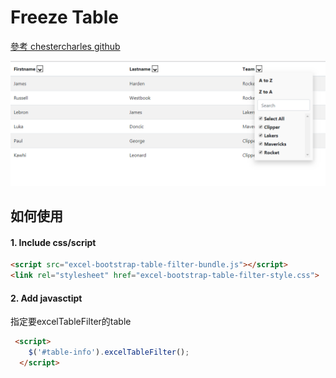 # Freeze Table

<a href = https://github.com/chestercharles/excel-bootstrap-table-filter>參考 chestercharles github </a>

<img src = "1.png"> 




## 如何使用

#### 1. Include css/script

```html
<script src="excel-bootstrap-table-filter-bundle.js"></script>
<link rel="stylesheet" href="excel-bootstrap-table-filter-style.css">
```

#### 2. Add javasctipt
指定要excelTableFilter的table

```html
 <script>
    $('#table-info').excelTableFilter();
  </script> 
```
















